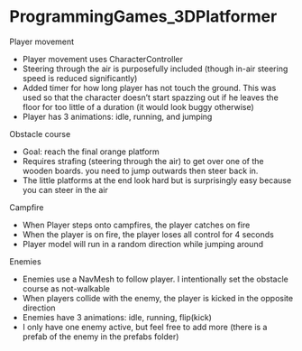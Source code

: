 # ProgrammingGames_3DPlatformer


Player movement
- Player movement uses CharacterController
- Steering through the air is purposefully included (though in-air steering speed is reduced significantly)
- Added timer for how long player has not touch the ground. This was used so that the character doesn’t start spazzing out if he leaves the floor for too little of a duration (it would look buggy otherwise)
- Player has 3 animations: idle, running, and jumping

Obstacle course
- Goal: reach the final orange platform
- Requires strafing (steering through the air) to get over one of the wooden boards. you need to jump outwards then steer back in.
- The little platforms at the end look hard but is surprisingly easy because you can steer in the air

Campfire
- When Player steps onto campfires, the player catches on fire
- When the player is on fire, the player loses all control for 4 seconds
- Player model will run in a random direction while jumping around

Enemies
- Enemies use a NavMesh to follow player. I intentionally set the obstacle course as not-walkable
- When players collide with the enemy, the player is kicked in the opposite direction
- Enemies have 3 animations: idle, running, flip(kick)
- I only have one enemy active, but feel free to add more (there is a prefab of the enemy in the prefabs folder)
